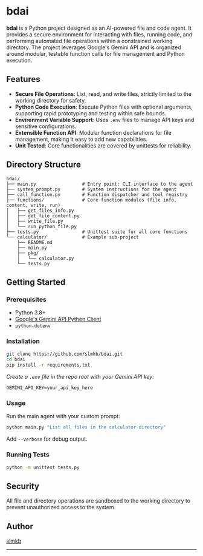 # bdai

**bdai** is a Python project designed as an AI-powered file and code agent. It provides a secure environment for interacting with files, running code, and performing automated file operations within a constrained working directory. The project leverages Google's Gemini API and is organized around modular, testable function calls for file management and Python execution.

## Features

- **Secure File Operations**: List, read, and write files, strictly limited to the working directory for safety.
- **Python Code Execution**: Execute Python files with optional arguments, supporting rapid prototyping and testing within safe bounds.
- **Environment Variable Support**: Uses `.env` files to manage API keys and sensitive configurations.
- **Extensible Function API**: Modular function declarations for file management, making it easy to add new capabilities.
- **Unit Tested**: Core functionalities are covered by unittests for reliability.

## Directory Structure

```
bdai/
├── main.py                 # Entry point: CLI interface to the agent
├── system_prompt.py        # System instructions for the agent
├── call_function.py        # Function dispatcher and tool registry
├── functions/              # Core function modules (file info, content, write, run)
│   ├── get_files_info.py
│   ├── get_file_content.py
│   ├── write_file.py
│   └── run_python_file.py
├── tests.py                # Unittest suite for all core functions
└── calculator/             # Example sub-project
    ├── README.md
    ├── main.py
    ├── pkg/
    │   └── calculator.py
    └── tests.py
```

## Getting Started

### Prerequisites

- Python 3.8+
- [Google's Gemini API Python Client](https://github.com/google/generative-ai-python)
- `python-dotenv`

### Installation

```bash
git clone https://github.com/slmkb/bdai.git
cd bdai
pip install -r requirements.txt
```

*Create a `.env` file in the repo root with your Gemini API key:*

```
GEMINI_API_KEY=your_api_key_here
```

### Usage

Run the main agent with your custom prompt:

```bash
python main.py "List all files in the calculator directory"
```

Add `--verbose` for debug output.

### Running Tests

```bash
python -m unittest tests.py
```

## Security

All file and directory operations are sandboxed to the working directory to prevent unauthorized access to the system.


## Author

[slmkb](https://github.com/slmkb)

---

